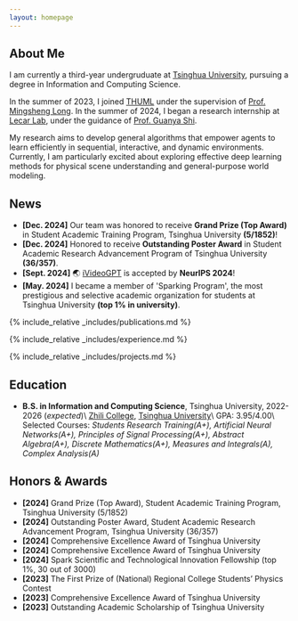 ```yaml
---
layout: homepage
---
```


## About Me

I am currently a third-year undergruduate at [Tsinghua University](https://www.tsinghua.edu.cn/en/), pursuing a degree in Information and Computing Science.

In the summer of 2023, I joined [THUML](https://github.com/thuml) under the supervision of [Prof. Mingsheng Long](http://ise.thss.tsinghua.edu.cn/~mlong/). In the summer of 2024, I began a research internship at [Lecar Lab](https://lecar-lab.github.io/), under the guidance of [Prof. Guanya Shi](https://www.gshi.me/).

My research aims to develop general algorithms that empower agents to learn efficiently in sequential, interactive, and dynamic environments. Currently, I am particularly excited about exploring effective deep learning methods for physical scene understanding and general-purpose world modeling.

## News
- **[Dec. 2024]** Our team was honored to receive **Grand Prize (Top Award)** in Student Academic Training Program, Tsinghua University **(5/1852)**!
- **[Dec. 2024]** Honored to receive **Outstanding Poster Award** in Student Academic Research Advancement Program of Tsinghua University **(36/357)**.
- **[Sept. 2024]** 🌏 [iVideoGPT](https://thuml.github.io/iVideoGPT/) is accepted by **NeurIPS 2024**!
- **[May. 2024]** I became a member of 'Sparking Program', the most prestigious and selective academic organization for students at Tsinghua University **(top 1% in university)**.

{% include_relative _includes/publications.md %}

{% include_relative _includes/experience.md %}

{% include_relative _includes/projects.md %}

## Education

- **B.S. in Information and Computing Science**, Tsinghua University, 2022-2026 (_expected_)\\
    [Zhili College](https://www.zlc.tsinghua.edu.cn/), [Tsinghua University](https://www.tsinghua.edu.cn/en/)\\
    GPA: 3.95/4.00\\
    Selected Courses: _Students Research Training(A+), Artificial Neural Networks(A+), Principles of Signal Processing(A+), Abstract Algebra(A+), Discrete Mathematics(A+), Measures and Integrals(A), Complex Analysis(A)_

## Honors & Awards 
- **[2024]** Grand Prize (Top Award), Student Academic Training Program, Tsinghua University (5/1852)
- **[2024]** Outstanding Poster Award, Student Academic Research Advancement Program, Tsinghua University (36/357)
- **[2024]** Comprehensive Excellence Award of Tsinghua University
- **[2024]** Comprehensive Excellence Award of Tsinghua University
- **[2024]** Spark Scientific and Technological Innovation Fellowship (top 1%, 30 out of 3000) 
- **[2023]** The First Prize of (National) Regional College Students’ Physics Contest
- **[2023]** Comprehensive Excellence Award of Tsinghua University
- **[2023]** Outstanding Academic Scholarship of Tsinghua University
